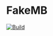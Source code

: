 # FakeMB
[![Build](https://github.com/XDflight/FakeMB/actions/workflows/build.yml/badge.svg)](https://github.com/XDflight/FakeMB/actions/workflows/build.yml)
